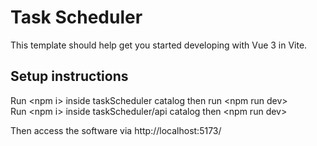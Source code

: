 # Task Scheduler

This template should help get you started developing with Vue 3 in Vite.

## Setup instructions

Run \<npm i> inside taskScheduler catalog then run \<npm run dev>   
Run \<npm i> inside taskScheduler/api catalog then \<npm run dev>   
    
Then access the software via http://localhost:5173/